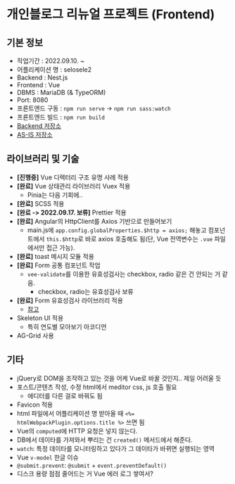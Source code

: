 # 개인블로그 리뉴얼 프로젝트 (Frontend)

## 기본 정보

- 작업기간 : 2022.09.10. ~
- 어플리케이션 명 : selosele2
- Backend : Nest.js
- Frontend : Vue
- DBMS : MariaDB (& TypeORM)
- Port: 8080
- 프론트엔드 구동 : ```npm run serve``` &rarr; ```npm run sass:watch```
- 프론트엔드 빌드 : ```npm run build```
- [Backend 저장소](https://github.com/selosele/selosele2-backend)
- [AS-IS 저장소](https://github.com/selosele/devblog)

## 라이브러리 및 기술

- **[진행중]** Vue 디렉터리 구조 유명 사례 적용
- **[완료]** Vue 상태관리 라이브러리 Vuex 적용
  - Pinia는 다음 기회에..
- **[완료]** SCSS 적용
- **[완료 -> 2022.09.17. 보류]** Prettier 적용
- **[완료]** Angular의 HttpClient를 Axios 기반으로 만들어보기
  - main.js에 ```app.config.globalProperties.$http = axios;``` 해놓고 컴포넌트에서 ```this.$http```로 바로 axios 호출해도 됨(단, Vue 전역변수는 ```.vue``` 파일에서만 접근 가능).
- **[완료]** toast 메시지 모듈 적용
- **[완료]** Form 공통 컴포넌트 작업
  - ```vee-validate```를 이용한 유효성검사는 checkbox, radio 같은 건 안되는 거 같음.
    - checkbox, radio는 유효성검사 보류
- **[완료]** Form 유효성검사 라이브러리 적용
  - [참고](https://vee-validate.logaretm.com/v4/guide/global-validators)
- Skeleton UI 적용
  - 특히 연도별 모아보기 아코디언
- AG-Grid 사용

## 기타

- jQuery로 DOM을 조작하고 있는 것을 어케 Vue로 바꿀 것인지.. 제일 어려울 듯
- 포스트/콘텐츠 작성, 수정 html에서 meditor css, js 호출 필요
  - 에디터를 다른 걸로 바꿔도 됨
- Favicon 적용
- html 파일에서 어플리케이션 명 받아올 때 ```<%= htmlWebpackPlugin.options.title %>``` 쓰면 됨
- Vue의 ```computed```에 HTTP 요청은 넣지 않는다.
- DB에서 데이타를 가져와서 뿌리는 건 ```created()``` 메서드에서 해준다.
- ```watch```: 특정 데이타를 모니터링하고 있다가 그 데이타가 바뀌면 실행되는 영역
- Vue ```v-model``` 한글 이슈
- ```@submit.prevent```: ```@submit``` + ```event.preventDefault()```
- 디스크 용량 점점 줄어드는 거 Vue 에러 로그 쌓여서?
